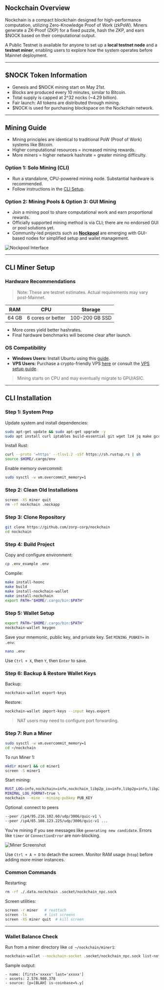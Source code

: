 ## Nockchain Overview

Nockchain is a compact blockchain designed for high-performance computation, utilizing Zero-Knowledge Proof of Work (zkPoW). Miners generate a ZK-Proof (ZKP) for a fixed puzzle, hash the ZKP, and earn \$NOCK based on their computational output.

A Public Testnet is available for anyone to set up a **local testnet node** and a **testnet miner**, enabling users to explore how the system operates before Mainnet deployment.

---

## \$NOCK Token Information

* Genesis and \$NOCK mining start on May 21st.
* Blocks are produced every 10 minutes, similar to Bitcoin.
* Total supply is capped at 2^32 nocks (\~4.29 billion).
* Fair launch: All tokens are distributed through mining.
* \$NOCK is used for purchasing blockspace on the Nockchain network.

---

## Mining Guide

* Mining principles are identical to traditional PoW (Proof of Work) systems like Bitcoin.
* Higher computational resources = increased mining rewards.
* More miners = higher network hashrate = greater mining difficulty.

### Option 1: Solo Mining (CLI)

* Run a standalone, CPU-powered mining node. Substantial hardware is recommended.
* Follow instructions in the [CLI Setup](https://github.com/0xmoei/nockchain/blob/main/README.md#cli-miner-setup).

### Option 2: Mining Pools & Option 3: GUI Mining

* Join a mining pool to share computational work and earn proportional rewards.
* Officially supported mining method is via CLI; there are no endorsed GUI or pool solutions yet.
* Community-led projects such as [**Nockpool**](https://swps.io/nockpool) are emerging with GUI-based nodes for simplified setup and wallet management.

![Nockpool Interface](https://github.com/user-attachments/assets/6f58647d-2255-4ebb-839c-eeb539cac258)

---

## CLI Miner Setup

### Hardware Recommendations

> Note: These are testnet estimates. Actual requirements may vary post-Mainnet.

| RAM   | CPU               | Storage        |
| ----- | ----------------- | -------------- |
| 64 GB | 6 cores or better | 100-200 GB SSD |

* More cores yield better hashrates.
* Final hardware benchmarks will become clear after launch.

### OS Compatibility

* **Windows Users:** Install Ubuntu using this [guide](https://github.com/0xmoei/Install-Linux-on-Windows).
* **VPS Users:** Purchase a crypto-friendly VPS [here](https://my.hostbrr.com/order/forms/a/NTMxNw==) or consult the [VPS setup guide](https://github.com/0xmoei/Linux_Node_Guide/).

> Mining starts on CPU and may eventually migrate to GPU/ASIC.

---

## CLI Installation

### Step 1: System Prep

Update system and install dependencies:

```bash
sudo apt-get update && sudo apt-get upgrade -y
sudo apt install curl iptables build-essential git wget lz4 jq make gcc nano automake autoconf tmux htop nvme-cli libgbm1 pkg-config libssl-dev libleveldb-dev tar clang bsdmainutils ncdu unzip libleveldb-dev libclang-dev llvm-dev -y
```

Install Rust:

```bash
curl --proto '=https' --tlsv1.2 -sSf https://sh.rustup.rs | sh
source $HOME/.cargo/env
```

Enable memory overcommit:

```bash
sudo sysctl -w vm.overcommit_memory=1
```

### Step 2: Clean Old Installations

```bash
screen -XS miner quit
rm -rf nockchain .nockapp
```

### Step 3: Clone Repository

```bash
git clone https://github.com/zorp-corp/nockchain
cd nockchain
```

### Step 4: Build Project

Copy and configure environment:

```bash
cp .env_example .env
```

Compile:

```bash
make install-hoonc
make build
make install-nockchain-wallet
make install-nockchain
export PATH="$HOME/.cargo/bin:$PATH"
```

### Step 5: Wallet Setup

```bash
export PATH="$HOME/.cargo/bin:$PATH"
nockchain-wallet keygen
```

Save your mnemonic, public key, and private key. Set `MINING_PUBKEY=` in `.env`:

```bash
nano .env
```

Use `Ctrl + X`, then `Y`, then `Enter` to save.

### Step 6: Backup & Restore Wallet Keys

Backup:

```bash
nockchain-wallet export-keys
```

Restore:

```bash
nockchain-wallet import-keys --input keys.export
```

> NAT users may need to configure port forwarding. 

### Step 7: Run a Miner

```bash
sudo sysctl -w vm.overcommit_memory=1
cd ~/nockchain
```

To run Miner 1:

```bash
mkdir miner1 && cd miner1
screen -S miner1
```

Start mining:

```bash
RUST_LOG=info,nockchain=info,nockchain_libp2p_io=info,libp2p=info,libp2p_quic=info \
MINIMAL_LOG_FORMAT=true \
nockchain --mine --mining-pubkey PUB_KEY
```

Optional: connect to peers

```bash
--peer /ip4/95.216.102.60/udp/3006/quic-v1 \
--peer /ip4/65.108.123.225/udp/3006/quic-v1 ...
```

You're mining if you see messages like `generating new candidate`. Errors like `timer` or `ConnectionError` are non-blocking.

![Miner Screenshot](https://github.com/user-attachments/assets/61730f44-c55c-4452-918c-b216982f2033)

Use `Ctrl + A + D` to detach the screen. Monitor RAM usage (`htop`) before adding more miner instances.

### Common Commands

Restarting:

```bash
rm -rf ./.data.nockchain .socket/nockchain_npc.sock
```

Screen utilities:

```bash
screen -r miner   # reattach
screen -ls        # list screens
screen -XS miner quit  # kill screen
```

---

### Wallet Balance Check

Run from a miner directory like `cd ~/nockchain/miner1`:

```bash
nockchain-wallet --nockchain-socket .socket/nockchain_npc.sock list-notes
```

Sample output:

```
- name: [first='xxxxx' last='xxxxx']
- assets: 2.576.980.378
- source: [p=[BLAH] is-coinbase=%.y]
```

